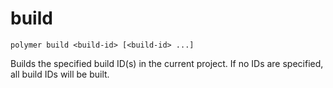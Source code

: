 # build

```shell
polymer build <build-id> [<build-id> ...]
```

Builds the specified build ID(s) in the current project. If no IDs are specified, all build IDs will be built.
